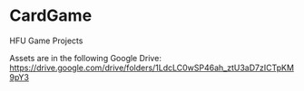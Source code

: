 # CardGame
HFU Game Projects

Assets are in the following Google Drive:
https://drive.google.com/drive/folders/1LdcLC0wSP46ah_ztU3aD7zICTpKM9pY3
